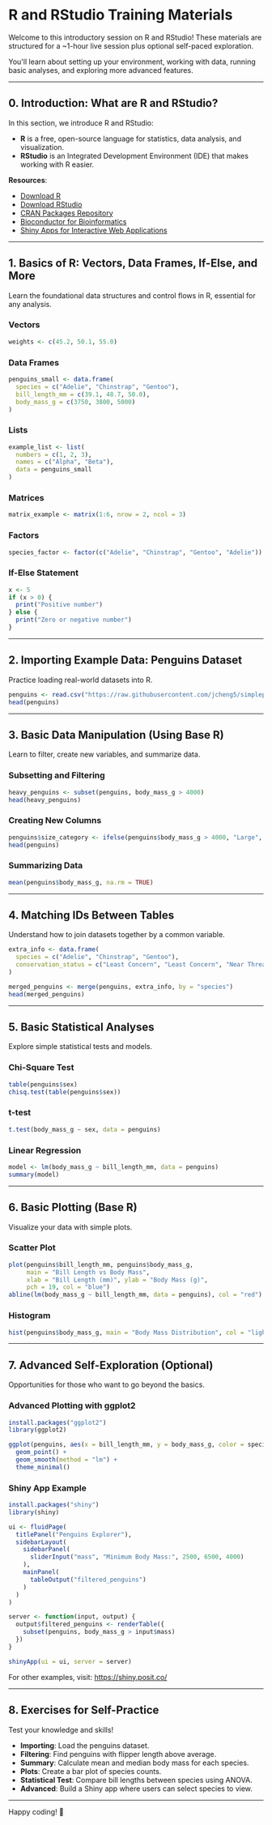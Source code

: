 
# R and RStudio Training Materials

Welcome to this introductory session on R and RStudio! These materials are structured for a ~1-hour live session plus optional self-paced exploration.

You'll learn about setting up your environment, working with data, running basic analyses, and exploring more advanced features.

---

## 0. Introduction: What are R and RStudio?

In this section, we introduce R and RStudio:
- **R** is a free, open-source language for statistics, data analysis, and visualization.
- **RStudio** is an Integrated Development Environment (IDE) that makes working with R easier.

**Resources**:
- [Download R](https://cran.r-project.org/)
- [Download RStudio](https://posit.co/download/rstudio-desktop/)
- [CRAN Packages Repository](https://cran.r-project.org/web/packages/)
- [Bioconductor for Bioinformatics](https://bioconductor.org/)
- [Shiny Apps for Interactive Web Applications](https://shiny.posit.co/)

---

## 1. Basics of R: Vectors, Data Frames, If-Else, and More

Learn the foundational data structures and control flows in R, essential for any analysis.

### Vectors

```r
weights <- c(45.2, 50.1, 55.0)
```

### Data Frames

```r
penguins_small <- data.frame(
  species = c("Adelie", "Chinstrap", "Gentoo"),
  bill_length_mm = c(39.1, 48.7, 50.0),
  body_mass_g = c(3750, 3800, 5000)
)
```

### Lists

```r
example_list <- list(
  numbers = c(1, 2, 3),
  names = c("Alpha", "Beta"),
  data = penguins_small
)
```

### Matrices

```r
matrix_example <- matrix(1:6, nrow = 2, ncol = 3)
```

### Factors

```r
species_factor <- factor(c("Adelie", "Chinstrap", "Gentoo", "Adelie"))
```

### If-Else Statement

```r
x <- 5
if (x > 0) {
  print("Positive number")
} else {
  print("Zero or negative number")
}
```

---

## 2. Importing Example Data: Penguins Dataset

Practice loading real-world datasets into R.

```r
penguins <- read.csv("https://raw.githubusercontent.com/jcheng5/simplepenguins.R/main/penguins.csv")
head(penguins)
```

---

## 3. Basic Data Manipulation (Using Base R)

Learn to filter, create new variables, and summarize data.

### Subsetting and Filtering

```r
heavy_penguins <- subset(penguins, body_mass_g > 4000)
head(heavy_penguins)
```

### Creating New Columns

```r
penguins$size_category <- ifelse(penguins$body_mass_g > 4000, "Large", "Small")
head(penguins)
```

### Summarizing Data

```r
mean(penguins$body_mass_g, na.rm = TRUE)
```

---

## 4. Matching IDs Between Tables

Understand how to join datasets together by a common variable.

```r
extra_info <- data.frame(
  species = c("Adelie", "Chinstrap", "Gentoo"),
  conservation_status = c("Least Concern", "Least Concern", "Near Threatened")
)

merged_penguins <- merge(penguins, extra_info, by = "species")
head(merged_penguins)
```

---

## 5. Basic Statistical Analyses

Explore simple statistical tests and models.

### Chi-Square Test

```r
table(penguins$sex)
chisq.test(table(penguins$sex))
```

### t-test

```r
t.test(body_mass_g ~ sex, data = penguins)
```

### Linear Regression

```r
model <- lm(body_mass_g ~ bill_length_mm, data = penguins)
summary(model)
```

---

## 6. Basic Plotting (Base R)

Visualize your data with simple plots.

### Scatter Plot

```r
plot(penguins$bill_length_mm, penguins$body_mass_g,
     main = "Bill Length vs Body Mass",
     xlab = "Bill Length (mm)", ylab = "Body Mass (g)",
     pch = 19, col = "blue")
abline(lm(body_mass_g ~ bill_length_mm, data = penguins), col = "red")
```

### Histogram

```r
hist(penguins$body_mass_g, main = "Body Mass Distribution", col = "lightblue")
```

---

## 7. Advanced Self-Exploration (Optional)

Opportunities for those who want to go beyond the basics.

### Advanced Plotting with ggplot2

```r
install.packages("ggplot2")
library(ggplot2)

ggplot(penguins, aes(x = bill_length_mm, y = body_mass_g, color = species)) +
  geom_point() +
  geom_smooth(method = "lm") +
  theme_minimal()
```

### Shiny App Example

```r
install.packages("shiny")
library(shiny)

ui <- fluidPage(
  titlePanel("Penguins Explorer"),
  sidebarLayout(
    sidebarPanel(
      sliderInput("mass", "Minimum Body Mass:", 2500, 6500, 4000)
    ),
    mainPanel(
      tableOutput("filtered_penguins")
    )
  )
)

server <- function(input, output) {
  output$filtered_penguins <- renderTable({
    subset(penguins, body_mass_g > input$mass)
  })
}

shinyApp(ui = ui, server = server)
```

For other examples, visit: https://shiny.posit.co/

---

## 8. Exercises for Self-Practice

Test your knowledge and skills!

- **Importing**: Load the penguins dataset.
- **Filtering**: Find penguins with flipper length above average.
- **Summary**: Calculate mean and median body mass for each species.
- **Plots**: Create a bar plot of species counts.
- **Statistical Test**: Compare bill lengths between species using ANOVA.
- **Advanced**: Build a Shiny app where users can select species to view.

---

Happy coding! 🚀
